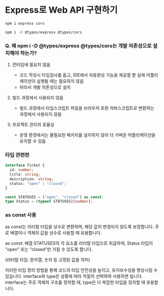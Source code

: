 # Express로 Web API 구현하기

```bash
npm i express cors

npm i -D @types/express @types/cors
```

### Q. 왜 npm i -D @types/express @types/cors는 개발 의존성으로 설치해야 하는가?

1. 런타임에 필요치 않음

   - 코드 작성시 타입검사를 돕고, IDE에서 자동완성 기능을 제공할 뿐 실제 어플리케이션이 실행될 때는 필요하지 않음
   - 따라서 개발 의존성으로 설치

2. 빌드 과정에서 사용되지 않음

   - 빌드 과정에서 타입스크립트 파일을 브라우저 호환 자바스크립트로 변환하는 과정에서 사용되지 않음

3. 프로젝트 관리의 효율성
   - 운영 환경에서는 불필요한 패키지를 설치하지 않아 더 가벼운 어플리케이션을 유지할 수 있음

### 타입 관련련

```ts
interface Ticket {
  id: number;
  title: string;
  description: string;
  status: "open" | "closed";
}

const STATUSES = ["open", "closed"] as const;
type Status = (typeof STATUSES)[number];
```

### as const 사용

as const는 리터럴 타입을 상수로 변환하여, 해당 값이 변경되지 않도록 보장합니다. 주로 배열이나 객체의 값을 상수로 사용할 때 유용합니다.

as const: 배열 STATUSES의 각 요소를 리터럴 타입으로 취급하여, Status 타입이 "open" 또는 "closed"만 가질 수 있도록 합니다.

(리터럴 타입: 문자열, 숫자 등 고정된 값을 의미)

이러한 타입 정의 방법을 통해 코드의 타입 안전성을 높이고, 유지보수성을 향상시킬 수 있습니다. interface와 type은 상황에 따라 적절히 선택하여 사용하면 됩니다. interface는 주로 객체의 구조를 정의할 때, type은 더 복잡한 타입을 정의할 때 유용합니다.